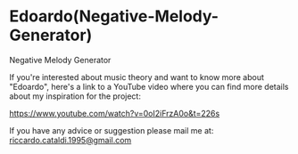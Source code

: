 # Edoardo(Negative-Melody-Generator)
Negative Melody Generator 

If you're interested about music theory and want to know more about "Edoardo", here's a link to a YouTube video where you can find more details about my inspiration for the project:

https://www.youtube.com/watch?v=0oI2iFrzA0o&t=226s

If you have any advice or suggestion please mail me at: riccardo.cataldi.1995@gmail.com

